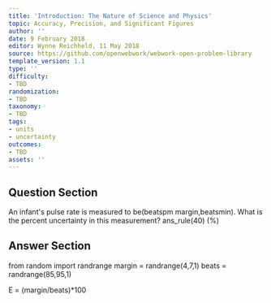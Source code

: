 ```yaml
---
title: 'Introduction: The Nature of Science and Physics'
topic: Accuracy, Precision, and Significant Figures
author: ''
date: 9 February 2018
editor: Wynne Reichheld, 11 May 2018
source: https://github.com/openwebwork/webwork-open-problem-library
template_version: 1.1
type: ''
difficulty:
- TBD
randomization:
- TBD
taxonomy:
- TBD
tags:
- units
- uncertainty
outcomes:
- TBD
assets: ''
---
```


## Question Section 

 
An infant's pulse rate is measured to be(beatspm margin,beatsmin). What is the percent uncertainty in this measurement?
ans_rule(40) (%)



## Answer Section

from random import randrange
margin = randrange(4,7,1)
beats = randrange(85,95,1)

E = (margin/beats)*100